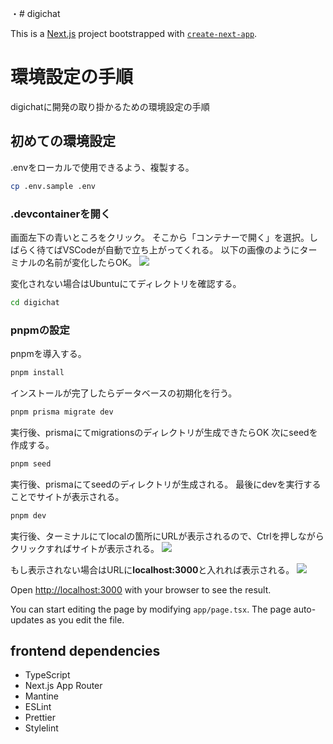・# digichat

This is a [Next.js](https://nextjs.org) project bootstrapped with [`create-next-app`](https://nextjs.org/docs/app/api-reference/cli/create-next-app).

# 環境設定の手順

digichatに開発の取り掛かるための環境設定の手順

## 初めての環境設定

.envをローカルで使用できるよう、複製する。

```bash
cp .env.sample .env
```

### .devcontainerを開く

画面左下の青いところをクリック。
そこから「コンテナーで開く」を選択。しばらく待てばVSCodeが自動で立ち上がってくれる。
以下の画像のようにターミナルの名前が変化したらOK。
![](https://i.gyazo.com/55a4005df5e175d149bd9d681749fc6e.png)

変化されない場合はUbuntuにてディレクトリを確認する。

```bash
cd digichat
```

### pnpmの設定

pnpmを導入する。

```bash
pnpm install
```

インストールが完了したらデータベースの初期化を行う。

```bash
pnpm prisma migrate dev
```

実行後、prismaにてmigrationsのディレクトリが生成できたらOK
次にseedを作成する。

```bash
pnpm seed
```

実行後、prismaにてseedのディレクトリが生成される。
最後にdevを実行することでサイトが表示される。

```bash
pnpm dev
```

実行後、ターミナルにてlocalの箇所にURLが表示されるので、Ctrlを押しながらクリックすればサイトが表示される。
![](https://i.gyazo.com/91fe7c93e0db086776862e0ab133f1ef.png)

もし表示されない場合はURLに**localhost:3000**と入れれば表示される。
![](https://i.gyazo.com/4d3edec3148dbcab1ed8767e7d8425f4.png)

Open [http://localhost:3000](http://localhost:3000) with your browser to see the result.

You can start editing the page by modifying `app/page.tsx`. The page auto-updates as you edit the file.

## frontend dependencies

- TypeScript
- Next.js App Router
- Mantine
- ESLint
- Prettier
- Stylelint
